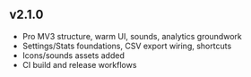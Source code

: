 v2.1.0
------
- Pro MV3 structure, warm UI, sounds, analytics groundwork
- Settings/Stats foundations, CSV export wiring, shortcuts
- Icons/sounds assets added
- CI build and release workflows
